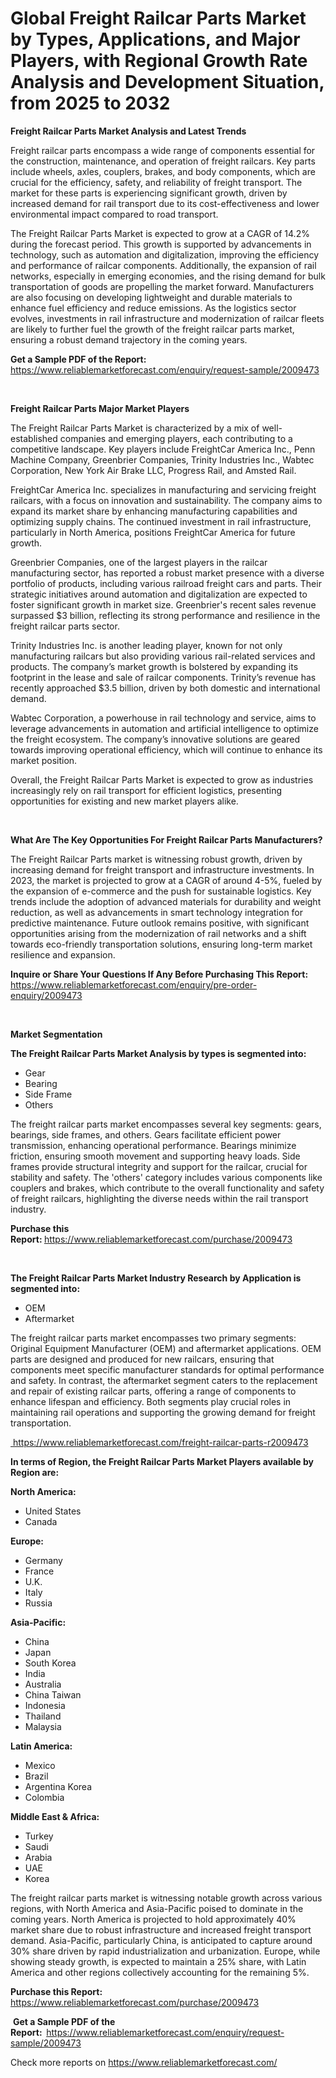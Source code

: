 <p><h1>Global Freight Railcar Parts Market by Types, Applications, and Major Players, with Regional Growth Rate Analysis and Development Situation, from 2025 to 2032</h1></p><p><strong>Freight Railcar Parts Market Analysis and Latest Trends</strong></p>
<p><p>Freight railcar parts encompass a wide range of components essential for the construction, maintenance, and operation of freight railcars. Key parts include wheels, axles, couplers, brakes, and body components, which are crucial for the efficiency, safety, and reliability of freight transport. The market for these parts is experiencing significant growth, driven by increased demand for rail transport due to its cost-effectiveness and lower environmental impact compared to road transport.</p><p>The Freight Railcar Parts Market is expected to grow at a CAGR of 14.2% during the forecast period. This growth is supported by advancements in technology, such as automation and digitalization, improving the efficiency and performance of railcar components. Additionally, the expansion of rail networks, especially in emerging economies, and the rising demand for bulk transportation of goods are propelling the market forward. Manufacturers are also focusing on developing lightweight and durable materials to enhance fuel efficiency and reduce emissions. As the logistics sector evolves, investments in rail infrastructure and modernization of railcar fleets are likely to further fuel the growth of the freight railcar parts market, ensuring a robust demand trajectory in the coming years.</p></p>
<p><strong>Get a Sample PDF of the Report:&nbsp;</strong> <a href="https://www.reliablemarketforecast.com/enquiry/request-sample/2009473?utm_campaign=3521&utm_medium=2&utm_source=Github&utm_content=ia&utm_term=10042025&utm_id=freight-railcar-parts">https://www.reliablemarketforecast.com/enquiry/request-sample/2009473</a></p>
<p>&nbsp;</p>
<p><strong>Freight Railcar Parts Major Market Players</strong></p>
<p><p>The Freight Railcar Parts Market is characterized by a mix of well-established companies and emerging players, each contributing to a competitive landscape. Key players include FreightCar America Inc., Penn Machine Company, Greenbrier Companies, Trinity Industries Inc., Wabtec Corporation, New York Air Brake LLC, Progress Rail, and Amsted Rail.</p><p>FreightCar America Inc. specializes in manufacturing and servicing freight railcars, with a focus on innovation and sustainability. The company aims to expand its market share by enhancing manufacturing capabilities and optimizing supply chains. The continued investment in rail infrastructure, particularly in North America, positions FreightCar America for future growth.</p><p>Greenbrier Companies, one of the largest players in the railcar manufacturing sector, has reported a robust market presence with a diverse portfolio of products, including various railroad freight cars and parts. Their strategic initiatives around automation and digitalization are expected to foster significant growth in market size. Greenbrier's recent sales revenue surpassed $3 billion, reflecting its strong performance and resilience in the freight railcar parts sector.</p><p>Trinity Industries Inc. is another leading player, known for not only manufacturing railcars but also providing various rail-related services and products. The company’s market growth is bolstered by expanding its footprint in the lease and sale of railcar components. Trinity’s revenue has recently approached $3.5 billion, driven by both domestic and international demand.</p><p>Wabtec Corporation, a powerhouse in rail technology and service, aims to leverage advancements in automation and artificial intelligence to optimize the freight ecosystem. The company’s innovative solutions are geared towards improving operational efficiency, which will continue to enhance its market position.</p><p>Overall, the Freight Railcar Parts Market is expected to grow as industries increasingly rely on rail transport for efficient logistics, presenting opportunities for existing and new market players alike.</p></p>
<p>&nbsp;</p>
<p><strong>What Are The Key Opportunities For Freight Railcar Parts Manufacturers?</strong></p>
<p><p>The Freight Railcar Parts market is witnessing robust growth, driven by increasing demand for freight transport and infrastructure investments. In 2023, the market is projected to grow at a CAGR of around 4-5%, fueled by the expansion of e-commerce and the push for sustainable logistics. Key trends include the adoption of advanced materials for durability and weight reduction, as well as advancements in smart technology integration for predictive maintenance. Future outlook remains positive, with significant opportunities arising from the modernization of rail networks and a shift towards eco-friendly transportation solutions, ensuring long-term market resilience and expansion.</p></p>
<p><strong>Inquire or Share Your Questions If Any Before Purchasing This Report:</strong> <a href="https://www.reliablemarketforecast.com/enquiry/pre-order-enquiry/2009473?utm_campaign=3521&utm_medium=2&utm_source=Github&utm_content=ia&utm_term=10042025&utm_id=freight-railcar-parts">https://www.reliablemarketforecast.com/enquiry/pre-order-enquiry/2009473</a></p>
<p>&nbsp;</p>
<p><strong>Market Segmentation</strong></p>
<p><strong>The Freight Railcar Parts Market Analysis by types is segmented into:</strong></p>
<p><ul><li>Gear</li><li>Bearing</li><li>Side Frame</li><li>Others</li></ul></p>
<p><p>The freight railcar parts market encompasses several key segments: gears, bearings, side frames, and others. Gears facilitate efficient power transmission, enhancing operational performance. Bearings minimize friction, ensuring smooth movement and supporting heavy loads. Side frames provide structural integrity and support for the railcar, crucial for stability and safety. The 'others' category includes various components like couplers and brakes, which contribute to the overall functionality and safety of freight railcars, highlighting the diverse needs within the rail transport industry.</p></p>
<p><strong>Purchase this Report:&nbsp;</strong><a href="https://www.reliablemarketforecast.com/purchase/2009473?utm_campaign=3521&utm_medium=2&utm_source=Github&utm_content=ia&utm_term=10042025&utm_id=freight-railcar-parts">https://www.reliablemarketforecast.com/purchase/2009473</a></p>
<p>&nbsp;</p>
<p><strong>The Freight Railcar Parts Market Industry Research by Application is segmented into:</strong></p>
<p><ul><li>OEM</li><li>Aftermarket</li></ul></p>
<p><p>The freight railcar parts market encompasses two primary segments: Original Equipment Manufacturer (OEM) and aftermarket applications. OEM parts are designed and produced for new railcars, ensuring that components meet specific manufacturer standards for optimal performance and safety. In contrast, the aftermarket segment caters to the replacement and repair of existing railcar parts, offering a range of components to enhance lifespan and efficiency. Both segments play crucial roles in maintaining rail operations and supporting the growing demand for freight transportation.</p></p>
<p><a href="https://www.reliablemarketforecast.com/freight-railcar-parts-r2009473?utm_campaign=3521&utm_medium=2&utm_source=Github&utm_content=ia&utm_term=10042025&utm_id=freight-railcar-parts">&nbsp;https://www.reliablemarketforecast.com/freight-railcar-parts-r2009473</a></p>
<p><strong>In terms of Region, the Freight Railcar Parts Market Players available by Region are:</strong></p>
<p>
    <p> <strong> North America: </strong>
        <ul>
            <li>United States</li>
            <li>Canada</li>
        </ul>
        </p> 
    <p> <strong> Europe: </strong>
        <ul>
            <li>Germany</li>
            <li>France</li>
            <li>U.K.</li>
            <li>Italy</li>
            <li>Russia</li>
        </ul>
        </p> 
    <p> <strong> Asia-Pacific: </strong>
        <ul>
            <li>China</li>
            <li>Japan</li>
            <li>South Korea</li>
            <li>India</li>
            <li>Australia</li>
            <li>China Taiwan</li>
            <li>Indonesia</li>
            <li>Thailand</li>
            <li>Malaysia</li>
        </ul>
        </p> 
    <p> <strong> Latin America: </strong>
        <ul>
            <li>Mexico</li>
            <li>Brazil</li>
            <li>Argentina Korea</li>
            <li>Colombia</li>
        </ul>
        </p> 
    <p> <strong> Middle East & Africa: </strong>
        <ul>
            <li>Turkey</li>
            <li>Saudi</li>
            <li>Arabia</li>
            <li>UAE</li>
            <li>Korea</li>
        </ul>
    </p>
    </p>
<p><p>The freight railcar parts market is witnessing notable growth across various regions, with North America and Asia-Pacific poised to dominate in the coming years. North America is projected to hold approximately 40% market share due to robust infrastructure and increased freight transport demand. Asia-Pacific, particularly China, is anticipated to capture around 30% share driven by rapid industrialization and urbanization. Europe, while showing steady growth, is expected to maintain a 25% share, with Latin America and other regions collectively accounting for the remaining 5%.</p></p>
<p><strong>Purchase this Report: </strong><a href="https://www.reliablemarketforecast.com/purchase/2009473?utm_campaign=3521&utm_medium=2&utm_source=Github&utm_content=ia&utm_term=10042025&utm_id=freight-railcar-parts">https://www.reliablemarketforecast.com/purchase/2009473</a></p>
<p>&nbsp;<strong>Get a Sample PDF of the Report:&nbsp;&nbsp;</strong><a href="https://www.reliablemarketforecast.com/enquiry/request-sample/2009473?utm_campaign=3521&utm_medium=2&utm_source=Github&utm_content=ia&utm_term=10042025&utm_id=freight-railcar-parts">https://www.reliablemarketforecast.com/enquiry/request-sample/2009473</a></p>
<p><strong></strong></p>
<p>Check more reports on <a href="https://www.reliablemarketforecast.com/?utm_campaign=3521&utm_medium=2&utm_source=Github&utm_content=ia&utm_term=10042025&utm_id=freight-railcar-parts">https://www.reliablemarketforecast.com/</a></p>